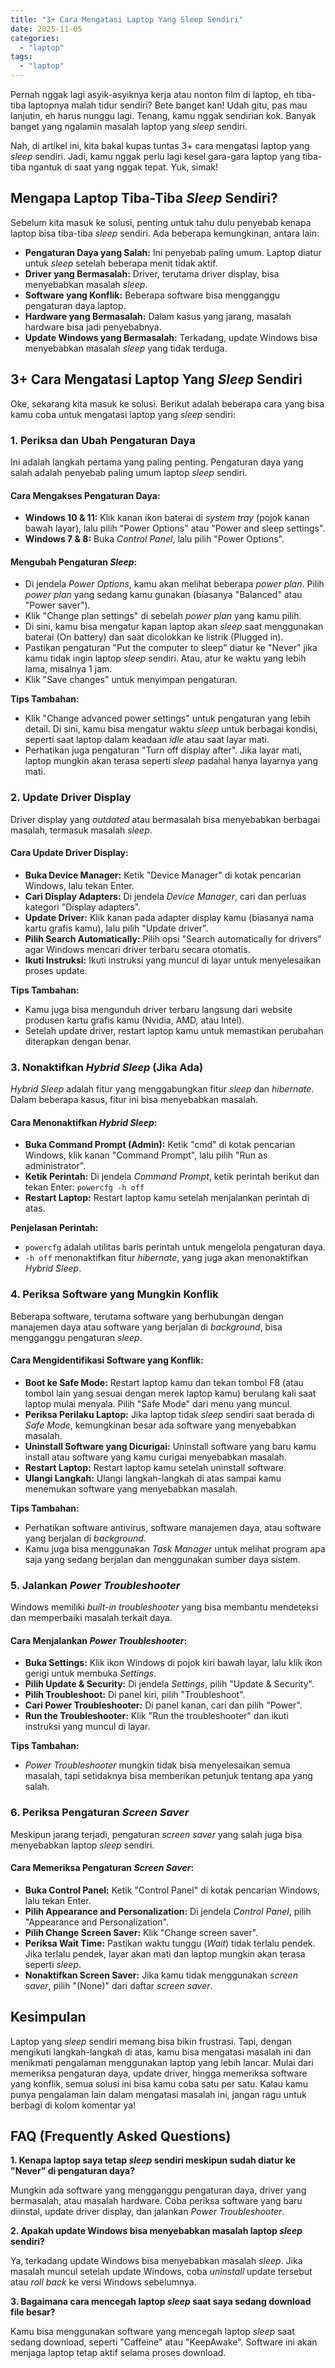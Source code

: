 ```yaml
---
title: "3+ Cara Mengatasi Laptop Yang Sleep Sendiri"
date: 2025-11-05
categories: 
  - "laptop"
tags: 
  - "laptop"
---
```


Pernah nggak lagi asyik-asyiknya kerja atau nonton film di laptop, eh tiba-tiba laptopnya malah tidur sendiri? Bete banget kan! Udah gitu, pas mau lanjutin, eh harus nunggu lagi. Tenang, kamu nggak sendirian kok. Banyak banget yang ngalamin masalah laptop yang _sleep_ sendiri.

Nah, di artikel ini, kita bakal kupas tuntas 3+ cara mengatasi laptop yang _sleep_ sendiri. Jadi, kamu nggak perlu lagi kesel gara-gara laptop yang tiba-tiba ngantuk di saat yang nggak tepat. Yuk, simak!

## Mengapa Laptop Tiba-Tiba _Sleep_ Sendiri?

Sebelum kita masuk ke solusi, penting untuk tahu dulu penyebab kenapa laptop bisa tiba-tiba _sleep_ sendiri. Ada beberapa kemungkinan, antara lain:

- **Pengaturan Daya yang Salah:** Ini penyebab paling umum. Laptop diatur untuk _sleep_ setelah beberapa menit tidak aktif.
- **Driver yang Bermasalah:** Driver, terutama driver display, bisa menyebabkan masalah _sleep_.
- **Software yang Konflik:** Beberapa software bisa mengganggu pengaturan daya laptop.
- **Hardware yang Bermasalah:** Dalam kasus yang jarang, masalah hardware bisa jadi penyebabnya.
- **Update Windows yang Bermasalah:** Terkadang, update Windows bisa menyebabkan masalah _sleep_ yang tidak terduga.

## 3+ Cara Mengatasi Laptop Yang _Sleep_ Sendiri

Oke, sekarang kita masuk ke solusi. Berikut adalah beberapa cara yang bisa kamu coba untuk mengatasi laptop yang _sleep_ sendiri:

### 1\. Periksa dan Ubah Pengaturan Daya

Ini adalah langkah pertama yang paling penting. Pengaturan daya yang salah adalah penyebab paling umum laptop _sleep_ sendiri.

#### Cara Mengakses Pengaturan Daya:

- **Windows 10 & 11:** Klik kanan ikon baterai di _system tray_ (pojok kanan bawah layar), lalu pilih "Power Options" atau "Power and sleep settings".
- **Windows 7 & 8:** Buka _Control Panel_, lalu pilih "Power Options".

#### Mengubah Pengaturan _Sleep_:

- Di jendela _Power Options_, kamu akan melihat beberapa _power plan_. Pilih _power plan_ yang sedang kamu gunakan (biasanya "Balanced" atau "Power saver").
- Klik "Change plan settings" di sebelah _power plan_ yang kamu pilih.
- Di sini, kamu bisa mengatur kapan laptop akan _sleep_ saat menggunakan baterai (On battery) dan saat dicolokkan ke listrik (Plugged in).
- Pastikan pengaturan "Put the computer to sleep" diatur ke "Never" jika kamu tidak ingin laptop _sleep_ sendiri. Atau, atur ke waktu yang lebih lama, misalnya 1 jam.
- Klik "Save changes" untuk menyimpan pengaturan.

**Tips Tambahan:**

- Klik "Change advanced power settings" untuk pengaturan yang lebih detail. Di sini, kamu bisa mengatur waktu _sleep_ untuk berbagai kondisi, seperti saat laptop dalam keadaan _idle_ atau saat layar mati.
- Perhatikan juga pengaturan "Turn off display after". Jika layar mati, laptop mungkin akan terasa seperti _sleep_ padahal hanya layarnya yang mati.

### 2\. Update Driver Display

Driver display yang _outdated_ atau bermasalah bisa menyebabkan berbagai masalah, termasuk masalah _sleep_.

#### Cara Update Driver Display:

- **Buka Device Manager:** Ketik "Device Manager" di kotak pencarian Windows, lalu tekan Enter.
- **Cari Display Adapters:** Di jendela _Device Manager_, cari dan perluas kategori "Display adapters".
- **Update Driver:** Klik kanan pada adapter display kamu (biasanya nama kartu grafis kamu), lalu pilih "Update driver".
- **Pilih Search Automatically:** Pilih opsi "Search automatically for drivers" agar Windows mencari driver terbaru secara otomatis.
- **Ikuti Instruksi:** Ikuti instruksi yang muncul di layar untuk menyelesaikan proses update.

**Tips Tambahan:**

- Kamu juga bisa mengunduh driver terbaru langsung dari website produsen kartu grafis kamu (Nvidia, AMD, atau Intel).
- Setelah update driver, restart laptop kamu untuk memastikan perubahan diterapkan dengan benar.

### 3\. Nonaktifkan _Hybrid Sleep_ (Jika Ada)

_Hybrid Sleep_ adalah fitur yang menggabungkan fitur _sleep_ dan _hibernate_. Dalam beberapa kasus, fitur ini bisa menyebabkan masalah.

#### Cara Menonaktifkan _Hybrid Sleep_:

- **Buka Command Prompt (Admin):** Ketik "cmd" di kotak pencarian Windows, klik kanan "Command Prompt", lalu pilih "Run as administrator".
- **Ketik Perintah:** Di jendela _Command Prompt_, ketik perintah berikut dan tekan Enter: `powercfg -h off`
- **Restart Laptop:** Restart laptop kamu setelah menjalankan perintah di atas.

**Penjelasan Perintah:**

- `powercfg` adalah utilitas baris perintah untuk mengelola pengaturan daya.
- `-h off` menonaktifkan fitur _hibernate_, yang juga akan menonaktifkan _Hybrid Sleep_.

### 4\. Periksa Software yang Mungkin Konflik

Beberapa software, terutama software yang berhubungan dengan manajemen daya atau software yang berjalan di _background_, bisa mengganggu pengaturan _sleep_.

#### Cara Mengidentifikasi Software yang Konflik:

- **Boot ke Safe Mode:** Restart laptop kamu dan tekan tombol F8 (atau tombol lain yang sesuai dengan merek laptop kamu) berulang kali saat laptop mulai menyala. Pilih "Safe Mode" dari menu yang muncul.
- **Periksa Perilaku Laptop:** Jika laptop tidak _sleep_ sendiri saat berada di _Safe Mode_, kemungkinan besar ada software yang menyebabkan masalah.
- **Uninstall Software yang Dicurigai:** Uninstall software yang baru kamu install atau software yang kamu curigai menyebabkan masalah.
- **Restart Laptop:** Restart laptop kamu setelah uninstall software.
- **Ulangi Langkah:** Ulangi langkah-langkah di atas sampai kamu menemukan software yang menyebabkan masalah.

**Tips Tambahan:**

- Perhatikan software antivirus, software manajemen daya, atau software yang berjalan di _background_.
- Kamu juga bisa menggunakan _Task Manager_ untuk melihat program apa saja yang sedang berjalan dan menggunakan sumber daya sistem.

### 5\. Jalankan _Power Troubleshooter_

Windows memiliki _built-in troubleshooter_ yang bisa membantu mendeteksi dan memperbaiki masalah terkait daya.

#### Cara Menjalankan _Power Troubleshooter_:

- **Buka Settings:** Klik ikon Windows di pojok kiri bawah layar, lalu klik ikon gerigi untuk membuka _Settings_.
- **Pilih Update & Security:** Di jendela _Settings_, pilih "Update & Security".
- **Pilih Troubleshoot:** Di panel kiri, pilih "Troubleshoot".
- **Cari Power Troubleshooter:** Di panel kanan, cari dan pilih "Power".
- **Run the Troubleshooter:** Klik "Run the troubleshooter" dan ikuti instruksi yang muncul di layar.

**Tips Tambahan:**

- _Power Troubleshooter_ mungkin tidak bisa menyelesaikan semua masalah, tapi setidaknya bisa memberikan petunjuk tentang apa yang salah.

### 6\. Periksa Pengaturan _Screen Saver_

Meskipun jarang terjadi, pengaturan _screen saver_ yang salah juga bisa menyebabkan laptop _sleep_ sendiri.

#### Cara Memeriksa Pengaturan _Screen Saver_:

- **Buka Control Panel:** Ketik "Control Panel" di kotak pencarian Windows, lalu tekan Enter.
- **Pilih Appearance and Personalization:** Di jendela _Control Panel_, pilih "Appearance and Personalization".
- **Pilih Change Screen Saver:** Klik "Change screen saver".
- **Periksa Wait Time:** Pastikan waktu tunggu (_Wait_) tidak terlalu pendek. Jika terlalu pendek, layar akan mati dan laptop mungkin akan terasa seperti _sleep_.
- **Nonaktifkan Screen Saver:** Jika kamu tidak menggunakan _screen saver_, pilih "(None)" dari daftar _screen saver_.

## Kesimpulan

Laptop yang _sleep_ sendiri memang bisa bikin frustrasi. Tapi, dengan mengikuti langkah-langkah di atas, kamu bisa mengatasi masalah ini dan menikmati pengalaman menggunakan laptop yang lebih lancar. Mulai dari memeriksa pengaturan daya, update driver, hingga memeriksa software yang konflik, semua solusi ini bisa kamu coba satu per satu. Kalau kamu punya pengalaman lain dalam mengatasi masalah ini, jangan ragu untuk berbagi di kolom komentar ya!

## FAQ (Frequently Asked Questions)

**1\. Kenapa laptop saya tetap _sleep_ sendiri meskipun sudah diatur ke "Never" di pengaturan daya?**

Mungkin ada software yang mengganggu pengaturan daya, driver yang bermasalah, atau masalah hardware. Coba periksa software yang baru diinstal, update driver display, dan jalankan _Power Troubleshooter_.

**2\. Apakah update Windows bisa menyebabkan masalah laptop _sleep_ sendiri?**

Ya, terkadang update Windows bisa menyebabkan masalah _sleep_. Jika masalah muncul setelah update Windows, coba _uninstall_ update tersebut atau _roll back_ ke versi Windows sebelumnya.

**3\. Bagaimana cara mencegah laptop _sleep_ saat saya sedang download file besar?**

Kamu bisa menggunakan software yang mencegah laptop _sleep_ saat sedang download, seperti "Caffeine" atau "KeepAwake". Software ini akan menjaga laptop tetap aktif selama proses download.
